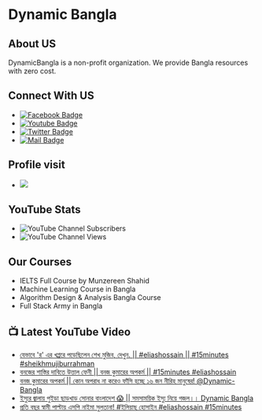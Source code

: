# Dynamic Bangla 
## About US
DynamicBangla is a non-profit organization. We provide Bangla resources with zero cost. 
## Connect With US
- [![Facebook Badge](https://img.shields.io/badge/Facebook-1877F2?style=for-the-badge&logo=facebook&logoColor=white)](https://www.facebook.com/DynamicLearnerBangla)
- [![Youtube Badge](https://img.shields.io/badge/YouTube-FF0000?style=for-the-badge&logo=youtube&logoColor=white)](https://www.youtube.com/channel/UCoPrqgPJKtJMP0PZCDFjDqA)
- [![Twitter Badge](https://img.shields.io/badge/Twitter-1DA1F2?style=for-the-badge&logo=twitter&logoColor=white)](https://twitter.com/DynamicBangla) 
- [![Mail Badge](https://img.shields.io/badge/Gmail-D14836?style=for-the-badge&logo=gmail&logoColor=white)](mailto:DynamicBangla@yahoo.com)


## Profile visit
- ![](https://komarev.com/ghpvc/?username=DynamicBangla&label=PROFILE+VIEWS)
## YouTube Stats
- ![YouTube Channel Subscribers](https://img.shields.io/youtube/channel/subscribers/UCoPrqgPJKtJMP0PZCDFjDqA?style=social)
- ![YouTube Channel Views](https://img.shields.io/youtube/channel/views/UCoPrqgPJKtJMP0PZCDFjDqA?style=social)
## Our Courses
- IELTS Full Course by Munzereen Shahid
- Machine Learning Course in Bangla
- Algorithm Design & Analysis Bangla Course
- Full Stack Army in Bangla



## 📺 Latest YouTube Video
<!-- BLOG-POST-LIST:START -->
- [যেভাবে &#39;র&#39; এর খপ্পরে পড়েছিলেন শেখ মুজিব, দেখুন. || #eliashossain || #15minutes #sheikhmujiburrahman](https://www.youtube.com/watch?v=9aovLNE0dQU)
- [বনজের শাস্তির দাবিতে উত্তাল ফেনী || বনজ কুমারের অপকর্ম || #15minutes #eliashossain](https://www.youtube.com/watch?v=txSdqncAvMs)
- [বনজ কুমারের অপকর্ম || কোন অপরাধ না করেও ফাঁসি হচ্ছে ১৬ জন নীরিহ মানুষের! @Dynamic-Bangla](https://www.youtube.com/watch?v=yYYLl6G3aZo)
- [ইস্যুর জ্বালায় পুইড়া ছাড়খাড় সোনার বাংলাদেশ 😱 || সমসাময়িক ইস্যু নিয়ে গজল।। Dynamic Bangla](https://www.youtube.com/watch?v=3g8UK4MW5Do)
- [প্রতি বছর স্বামী পাল্টায় এসপি নাইমা সুলতানা! #ইলিয়াছ হোসাইন  #eliashossain    #15minutes](https://www.youtube.com/watch?v=WUiMN0RlVIk)
<!-- BLOG-POST-LIST:END -->
